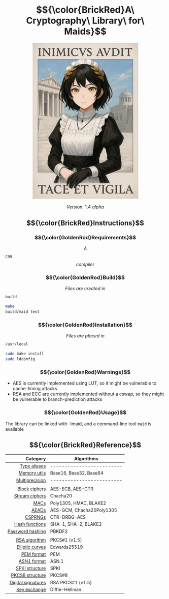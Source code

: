 <div align="center">
    <h1>$${\color{BrickRed}A\ Cryptography\ Library\ for\ Maids}$$</h1>
    <img src="poster.png" width="333">
</div>

$${Version:\ 1.4\ alpha}$$

## $${\color{BrickRed}Instructions}$$
### $${\color{GoldenRod}Requirements}$$
$${A}$$ `C99` $${compiler}$$

### $${\color{GoldenRod}Build}$$
$${Files\ are\ created\ in}$$ `build`
```sh
make
build/maid test
```

### $${\color{GoldenRod}Installation}$$
$${Files\ are\ placed\ in}$$ `/usr/local`
```sh
sudo make install
sudo ldconfig
```

### $${\color{GoldenRod}Warnings}$$
- AES is currently implemented using LUT, so it might be
vulnerable to cache-timing attacks
- RSA and ECC are currently implemented without a cswap, so they might be
vulnerable to branch-prediction attacks

### $${\color{GoldenRod}Usage}$$
The library can be linked with -lmaid, and a command-line tool `maid` is
available

## $${\color{BrickRed}Reference}$$
| Category                             | Algorithms                |
| ------------------------------------:|---------------------------|
| [Type aliases](docs/types.md)        | ------------------------- |
| [Memory utils](docs/mem.md)          | Base16, Base32, Base64    |
| [Multiprecision](docs/mp.md)         | ------------------------- |
|                                      |                           |
| [Block ciphers](docs/block.md)       | AES-ECB, AES-CTR          |
| [Stream ciphers](docs/stream.md)     | Chacha20                  |
| [MACs](docs/mac.md)                  | Poly1305, HMAC, BLAKE2    |
| [AEADs](docs/aead.md)                | AES-GCM, Chacha20Poly1305 |
| [CSPRNGs](docs/rng.md)               | CTR-DRBG-AES              |
| [Hash functions](docs/hash.md)       | SHA-1, SHA-2, BLAKE2      |
| [Password hashing](docs/pass.md)     | PBKDF2                    |
|                                      |                           |
| [RSA algorithm](docs/rsa.md)         | PKCS#1 (v1.5)             |
| [Elliptic curves](docs/ecc.md)       | Edwards25519              |
| [PEM format](docs/pem.md)            | PEM                       |
| [ASN1 format](docs/asn1.md)          | ASN.1                     |
| [SPKI structure](docs/spki.md)       | SPKI                      |
| [PKCS8 structure](docs/pkcs8.md)     | PKCS#8                    |
| [Digital signatures](docs/sign.md)   | RSA PKCS#1 (v1.5)         |
| [Key exchange](docs/kex.md)          | Diffie-Hellman            |
